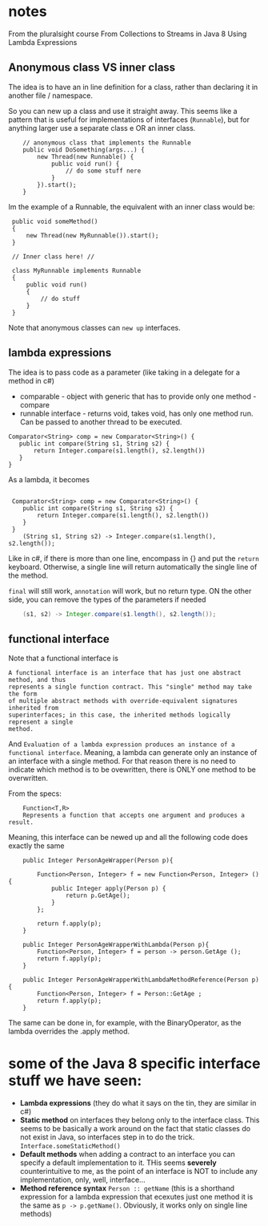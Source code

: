 # notes
From the pluralsight course From Collections to Streams in Java 8 Using Lambda Expressions


## Anonymous class VS inner class
The idea is to have an in line definition for a class, rather than declaring it in another file / namespace.

So you can new up a class and use it straight away. This seems like a pattern that is useful for implementations of 
interfaces (`Runnable`), but for anything larger use a separate class e OR an inner class.

```
    // anonymous class that implements the Runnable
    public void DoSomething(args...) {
        new Thread(new Runnable() {
            public void run() {
                // do some stuff nere
            }
        }).start();    
    }

```

Im the example of a Runnable, the equivalent with an inner class would be:

```$xslt
 public void someMethod()
 {
     new Thread(new MyRunnable()).start();
 }
 
 // Inner class here! //
 
 class MyRunnable implements Runnable
 {
     public void run()
     {
         // do stuff
     }
 }   

```

Note that anonymous classes can `new up` interfaces.

## lambda expressions

The idea is to pass code as a parameter (like taking in a delegate for a method in c#)


* comparable - object with generic that has to provide only one method - compare
* runnable interface - returns void, takes  void, has only one method run. Can be passed to another thread to be executed.


 ```
 Comparator<String> comp = new Comparator<String>() {
    public int compare(String s1, String s2) {
        return Integer.compare(s1.length(), s2.length())
    }
 }  

```

As a lambda, it becomes

```

 Comparator<String> comp = new Comparator<String>() {
    public int compare(String s1, String s2) {
        return Integer.compare(s1.length(), s2.length())
    }
 }
    (String s1, String s2) -> Integer.compare(s1.length(), s2.length()); 

```
Like in c#, if there is more than one line, encompass in {} and put the `return` keyboard. Otherwise, 
a single line will return automatically the single line of the method. 

`final` will still work, `annotation` will work, but no return type. ON the other side, you can remove the 
types of the parameters if needed

```java
    (s1, s2) -> Integer.compare(s1.length(), s2.length()); 

```

## functional interface

Note that a functional interface is 

```
A functional interface is an interface that has just one abstract method, and thus
represents a single function contract. This "single" method may take the form
of multiple abstract methods with override-equivalent signatures inherited from
superinterfaces; in this case, the inherited methods logically represent a single
method.
```

And `Evaluation of a lambda expression produces an instance of a functional interface`. Meaning, a lambda can generate only
an instance of an interface with a single method. For that reason there is no need to indicate which method is to be ovewritten,
there is ONLY one method to be overwritten.

From the specs:
```
    Function<T,R>
    Represents a function that accepts one argument and produces a result.

```
Meaning, this interface can be newed up and all the following code does exactly the same

```
    public Integer PersonAgeWrapper(Person p){

        Function<Person, Integer> f = new Function<Person, Integer> () {
            public Integer apply(Person p) {
                return p.GetAge();
            }
        };

        return f.apply(p);
    }

    public Integer PersonAgeWrapperWithLambda(Person p){
        Function<Person, Integer> f = person -> person.GetAge ();
        return f.apply(p);
    }

    public Integer PersonAgeWrapperWithLambdaMethodReference(Person p){
        Function<Person, Integer> f = Person::GetAge ;
        return f.apply(p);
    }

```

The same can be done in, for example, with the BinaryOperator, as the lambda overrides the .apply method.


# some of the Java 8 specific interface stuff we have seen:


* **Lambda expressions** (they do what it says on the tin, they are similar in c#)
* **Static method** on interfaces they belong only to the interface class. This seems to be basically a work around on the fact that static classes do not exist in Java, so interfaces step in to do the trick. `Interface.someStaticMethod()`
* **Default methods** when adding a contract to an interface you can specify a default implementation to it. THis seems **severely** counterintuitive to me, as the point of an interface is NOT to include any implementation, only, well, interface...
* **Method reference syntax** `Person :: getName` (this is a shorthand expression for a lambda expression that ecexutes just one method
 it is the same as `p -> p.getName()`. Obviously, it works only on single line methods)
